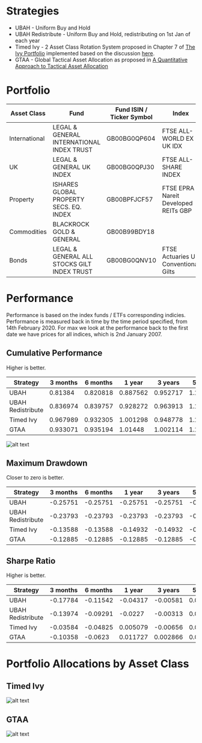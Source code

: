 # Strategies

* UBAH - Uniform Buy and Hold
* UBAH Redistribute - Uniform Buy and Hold, redistributing on 1st Jan of each year
* Timed Ivy - 2 Asset Class Rotation System proposed in Chapter 7 of [The Ivy Portfolio](https://books.google.co.uk/books/about/The_Ivy_Portfolio.html?id=DP_YREBTXREC&redir_esc=y) implemented based on the discussion [here](https://www.stopsaving.com/how-harvard-and-yale-invest/).
* GTAA - Global Tactical Asset Allocation as proposed in [A Quantitative Approach to Tactical Asset Allocation
](https://poseidon01.ssrn.com/delivery.php?ID=276073029008000083007122114088076120022037040029059051090103083007005091075067077077038055005012119033032068009088005064103126055081044083067125127028086097081026060017015031091105004107003127021113004123018086102115092104024121115127064064118029074&EXT=pdf)

# Portfolio

| Asset Class   | Fund                                        | Fund ISIN / Ticker Symbol | Index                                | Index ISIN    |
|---------------|---------------------------------------------|---------------------------|--------------------------------------|---------------|
| International | LEGAL & GENERAL INTERNATIONAL INDEX TRUST   | GB00BG0QP604              | FTSE ALL-WORLD EX UK IDX             | FTAWXUKSP:FSI |
| UK            | LEGAL & GENERAL UK INDEX                    | GB00BG0QPJ30              | FTSE ALL-SHARE INDEX                 | FTASXS:FSI    |
| Property      | ISHARES GLOBAL PROPERTY SECS. EQ. INDEX     | GB00BPFJCF57              | FTSE EPRA Nareit Developed REITs GBP | FTERGLS:FSI   |
| Commodities   | BLACKROCK GOLD & GENERAL                | GB00B99BDY18                      |             |       |
| Bonds         | LEGAL & GENERAL ALL STOCKS GILT INDEX TRUST | GB00BG0QNV10              | FTSE Actuaries UK Conventional Gilts | BG05:FSI      |

# Performance

Performance is based on the index funds / ETFs corresponding indicies. Performance is measured back in time by the time period
specified, from 14th February 2020. For max we look at the performance back to the first date we have prices for
all indices, which is 2nd January 2007.

## Cumulative Performance

Higher is better.

| Strategy          | 3 months | 6 months | 1 year   | 3 years  | 5 years  | Max      |
|-------------------|----------|----------|----------|----------|----------|----------|
| UBAH              | 0.81384  | 0.820818 | 0.887562 | 0.952717 | 1.155578 | 1.453527 |
| UBAH Redistribute | 0.836974 | 0.839757 | 0.928272 | 0.963913 | 1.195091 | 1.431092 |
| Timed Ivy         | 0.967989 | 0.932305 | 1.001298 | 0.948778 | 1.199121 | 1.45074  |
| GTAA              | 0.933071 | 0.935194 | 1.01448  | 1.002114 | 1.14581  | 1.395844 |

![alt text](https://github.com/KieranLitschel/PortfolioBacktesting/blob/master/Historical%20Prices/Results/Returns.png "Return on Investment Graph")

## Maximum Drawdown

Closer to zero is better.

| Strategy          | 3 months | 6 months | 1 year   | 3 years  | 5 years  | Max      |
|-------------------|----------|----------|----------|----------|----------|----------|
| UBAH              | -0.25751 | -0.25751 | -0.25751 | -0.25751 | -0.25751 | -0.25751 |
| UBAH Redistribute | -0.23793 | -0.23793 | -0.23793 | -0.23793 | -0.23793 | -0.23793 |
| Timed Ivy         | -0.13588 | -0.13588 | -0.14932 | -0.14932 | -0.17092 | -0.17325 |
| GTAA              | -0.12885 | -0.12885 | -0.12885 | -0.12885 | -0.12885 | -0.12885 |

## Sharpe Ratio

Higher is better.

| Strategy          | 3 months | 6 months | 1 year   | 3 years  | 5 years  | Max      |
|-------------------|----------|----------|----------|----------|----------|----------|
| UBAH              | -0.17784 | -0.11542 | -0.04317 | -0.00581 | 0.019974 | 0.031262 |
| UBAH Redistribute | -0.13974 | -0.09291 | -0.0227  | -0.00313 | 0.02258  | 0.028368 |
| Timed Ivy         | -0.03584 | -0.04825 | 0.005079 | -0.00656 | 0.020777 | 0.02662  |
| GTAA              | -0.10358 | -0.0623  | 0.011727 | 0.002866 | 0.022014 | 0.034775 |

# Portfolio Allocations by Asset Class

## Timed Ivy

![alt text](https://github.com/KieranLitschel/PortfolioBacktesting/blob/master/Historical%20Prices/Results/Timed%20Ivy%20Allocations.png "Portfolio allocation % in each asset class for Timed Ivy")

## GTAA

![alt text](https://github.com/KieranLitschel/PortfolioBacktesting/blob/master/Historical%20Prices/Results/GTAA%20Allocations.png "Portfolio allocation % in each asset class for GTAA")